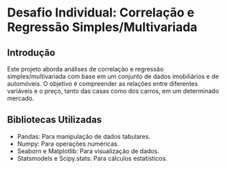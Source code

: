 # Desafio Individual: Correlação e Regressão Simples/Multivariada

## Introdução
Este projeto aborda análises de correlação e regressão simples/multivariada com base em um conjunto de dados imobiliários e de automóveis. O objetivo é compreender as relações entre diferentes variáveis e o preço, tanto das casas como dos carros, em um determinado mercado.

## Bibliotecas Utilizadas
- Pandas: Para manipulação de dados tabulares.
- Numpy: Para operações numéricas.
- Seaborn e Matplotlib: Para visualização de dados.
- Statsmodels e Scipy.stats: Para cálculos estatísticos.

